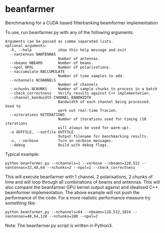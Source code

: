 # beanfarmer
Benchmarking for a CUDA based filterbanking beamformer implementation

To use, run beanfarmer.py with any of the following arguments.  

~~~~
Arguments can be passed as comma separated lists.
optional arguments:
  -h, --help            show this help message and exit
  --nantennas NANTENNAS
                        Number of antennas.
  --nbeams NBEAMS       Number of beams.
  --npol NPOL           Number of polarisations.
  --naccumulate NACCUMULATE
                        Number of time samples to add.
  --nchannels NCHANNELS
                        Number of channels
  --nchunks NCHUNKS     Number of sample chunks to process in a batch
  --check_correctness   Verify results against C++ implementation.
  --channel_bandwidth CHANNEL_BANDWIDTH
                        Bandwidth of each channel being processed. Used to
                        work out real-time fracion.
  --niterations NITERATIONS
                        Number of iterations used for timing (10 iterations
                        will always be used for warm-up).
  -o OUTFILE, --outfile OUTFILE
                        Output filename for benchmarking results.
  -v, --verbose         Turn on verbose messages.
  --debug               Build with debug flags.
~~~~

Typical example:

~~~~
python beanfarmer.py --nchannels=1 --verbose --nbeams=128,512 --nantennas=32,48,64 --nchunks=2 --npol=2 --check_correctness
~~~~

This will execute beanfarmer with 1 channel, 2 polarisations, 2 chunks of time and will loop through all combinations of beams and antennas. This will also compare the beanfarmer GPU kernel output against and idealised C++ beamformer implementation. The above example will not push the performance of the code. For a more realistic performance measure try something like:

~~~~
python beanfarmer.py --nchannels=64 --nbeams=128,512,1024 --nantennas=48,64,128 --nchunks=100 --npol=2
~~~~

Note: The beanfarmer.py script is written in Python3.

